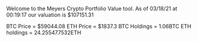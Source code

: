 Welcome to the Meyers Crypto Portfolio Value tool. 
As of 03/18/21 at 00:19:17 our valuation is $107151.31 

BTC Price = $59044.08
 ETH Price = $1837.3
BTC Holdings = 1.06BTC
 ETH holdings = 24.255477532ETH 

